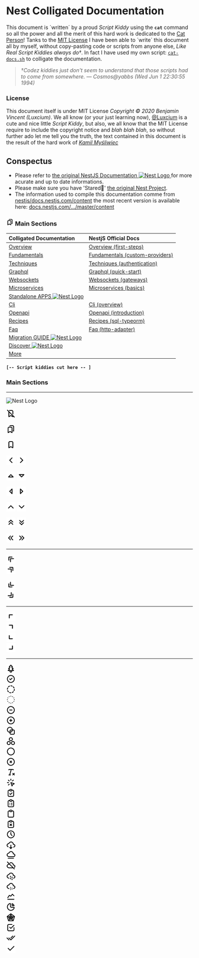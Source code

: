 <!--
This document is ´written´ by a proud Script Kiddy

The document itself is under MIT License
Copyright © 2020 Benjamin Vincent (Luxcium)

The documentation text contained in this document is
the work of Kamil Myśliwiec Copyright © 2017-2020 under MIT License

(The MIT License)

Copyright © 2017-2020 Kamil Myśliwiec <https://kamilmysliwiec.com> ― Docs Author
Copyright © 2020 Benjamin Vincent (Luxcium) ― Colligated Documentation Editror

Permission is hereby granted, free of charge, to any person obtaining
a copy of this software and associated documentation files (the
'Software'), to deal in the Software without restriction, including
without limitation the rights to use, copy, modify, merge, publish,
distribute, sublicense, and/or sell copies of the Software, and to
permit persons to whom the Software is furnished to do so, subject to
the following conditions:

The above copyright notice and this permission notice shall be
included in all copies or substantial portions of the Software.

THE SOFTWARE IS PROVIDED 'AS IS', WITHOUT WARRANTY OF ANY KIND,
EXPRESS OR IMPLIED, INCLUDING BUT NOT LIMITED TO THE WARRANTIES OF
MERCHANTABILITY, FITNESS FOR A PARTICULAR PURPOSE AND NONINFRINGEMENT.
IN NO EVENT SHALL THE AUTHORS OR COPYRIGHT HOLDERS BE LIABLE FOR ANY
CLAIM, DAMAGES OR OTHER LIABILITY, WHETHER IN AN ACTION OF CONTRACT,
TORT OR OTHERWISE, ARISING FROM, OUT OF OR IN CONNECTION WITH THE
SOFTWARE OR THE USE OR OTHER DEALINGS IN THE SOFTWARE.
-->

# Nest Colligated Documentation


This document is ´written´ by a proud *Script Kiddy* using the **`cat`** command so all the power and all the merit of this hard work is dedicated to the [Cat Person](https://github.com/kamilmysliwiec)! Tanks to the [MIT License](https://github.com/nestjs/docs.nestjs.com/blob/master/LICENSE) I have been able to ´write´ this document all by myself, without copy-pasting code or scripts from anyone else, *Like Real Script Kiddies always do†*. In fact I have used my own script: [`cat-docs.sh`](https://github.com/Luxcium/nestjs-colligated-docs/blob/master/content/cat-docs.sh) to colligate the documentation.

> *†Codez kiddies just don't seem to understand that those scripts had to come from somewhere. ― Cosmos@yabbs (Wed Jun 1 22:30:55 1994)*

### License

This document itself is under MIT License *Copyright © 2020 Benjamin Vincent (Luxcium)*. We all know (or your just learning now), [@Luxcium](https://github.com/Luxcium) is a cute and nice little *Script Kiddy*, but also, we all know that the MIT License require to include the copyright notice and *blah blah blah*, so without further ado let me tell you the truth, the text contained in this document is the result of the hard work of *[Kamil Myśliwiec](http://kamilmysliwiec.com)*


## Conspectus

 - Please refer to [the original NestJS Documentation <img src="https://nestjs.com/img/logo-small.svg"  width="20" alt="Nest Logo" /> ](https://docs.nestjs.com/) for more acurate and up to date informations.
 - Please make sure you have 'Stared🌟' [the original Nest Project](https://github.com/nestjs/nest/stargazers).
 - The information used to compile this documentation comme from [nestjs/docs.nestjs.com/content](https://github.com/nestjs/docs.nestjs.com/tree/58e409ba73974842d5a956cdeccdb89b382eccfc/content) the most recent version is available here: [docs.nestjs.com/.../master/content](https://github.com/nestjs/docs.nestjs.com/tree/master/content)

### <a href="README.md#bookmarks"><img src="content/assets/svg/bookmarks.svg"  width="20" alt="bookmarks images" id="bookmarks" /></a> Main Sections

Colligated Documentation |  NestjS Official Docs
:---|:---
  [Overview](README.md#Overview-section) |  [Overview (first-steps)](https://docs.nestjs.com/first-steps)
  [Fundamentals](README.md#Fundamentals-section) |  [Fundamentals (custom-providers)](https://docs.nestjs.com/fundamentals/custom-providers)
  [Techniques](README.md#Techniques-section) |  [Techniques (authentication)](https://docs.nestjs.com/techniques/authentication)
  [Graphql](README.md#Graphql-section) |  [Graphql (quick-start)](https://docs.nestjs.com/graphql/quick-start)
  [Websockets](README.md#ws-section) |  [Websockets (gateways)](https://docs.nestjs.com/websockets/gateways)
  [Microservices](README.md#Microservices-section) |  [Microservices (basics)](https://docs.nestjs.com/microservices/basics)
  [Standalone APPS <img src="https://nestjs.com/img/logo-small.svg"  width="20" alt="Nest Logo" /> ](https://docs.nestjs.com/standalone-applications) |
  [Cli](README.md#CLI-section) |  [Cli (overview)](https://docs.nestjs.com/cli/overview)
  [Openapi](README.md#Openapi-section) |  [Openapi (introduction)](https://docs.nestjs.com/openapi/introduction)
  [Recipes](README.md#Recipes-section) |  [Recipes (sql-typeorm)](https://docs.nestjs.com/recipes/sql-typeorm)
  [Faq](README.md#FAQ-section) |  [Faq (http-adapter)](https://docs.nestjs.com/faq/http-adapter)
  [Migration GUIDE <img src="https://nestjs.com/img/logo-small.svg"  width="20" alt="Nest Logo" /> ](https://docs.nestjs.com/migration-guide) |
  [Discover <img src="https://nestjs.com/img/logo-small.svg"  width="20" alt="Nest Logo" /> ](https://docs.nestjs.com/discover/companies) |
  [More](README.md#More-section)|


**`[-- Script kiddies cut here -- ]`**


### <a href="README.md#bookmarks"></a> Main Sections




------
<img src="https://nestjs.com/img/logo-small.svg"  width="20" alt="Nest Logo" /></br>


<img src="../svg/bookmark-off.svg" width="25" alt="bookmark-off
" id="DDDD" /></br>


<img src="../svg/bookmarks.svg" width="25" alt="bookmarks
" id="DDDD" /></br>


<img src="../svg/bookmark.svg" width="25" alt="bookmark
" id="DDDD" /></br>

<img src="../svg/chevron-left.svg" width="25" alt="chevron-left
" id="DDDD" />
<img src="../svg/chevron-right.svg" width="25" alt="chevron-right
" id="DDDD" /></br>

<img src="../svg/caret-up.svg" width="25" alt="caret-up
" id="DDDD" />
<img src="../svg/caret-down.svg" width="25" alt="caret-down
" id="DDDD" /></br>


<img src="../svg/caret-left.svg" width="25" alt="caret-left
" id="DDDD" />
<img src="../svg/caret-right.svg" width="25" alt="caret-right
" id="DDDD" /></br>











<img src="../svg/chevron-up.svg" width="25" alt="chevron-up
" id="DDDD" />
<img src="../svg/chevron-down.svg" width="25" alt="chevron-down
" id="DDDD" /></br>











<img src="../svg/chevrons-up.svg" width="25" alt="chevrons-up
" id="DDDD" />
<img src="../svg/chevrons-down.svg" width="25" alt="chevrons-down
" id="DDDD" /></br>


<img src="../svg/chevrons-left.svg" width="25" alt="chevrons-left
" id="DDDD" />
<img src="../svg/chevrons-right.svg" width="25" alt="chevrons-right
" id="DDDD" /></br>





-----

<img src="../svg/chevrons-up-left.svg" width="25" alt="chevrons-up-left
" id="DDDD" /></br>
<img src="../svg/chevrons-up-right.svg" width="25" alt="chevrons-up-right
" id="DDDD" /></br>


<img src="../svg/chevrons-down-left.svg" width="25" alt="chevrons-down-left
" id="DDDD" /></br>
<img src="../svg/chevrons-down-right.svg" width="25" alt="chevrons-down-right
" id="DDDD" /></br>


----

<img src="../svg/chevron-up-left.svg" width="25" alt="chevron-up-left
" id="DDDD" /></br>
<img src="../svg/chevron-up-right.svg" width="25" alt="chevron-up-right
" id="DDDD" /></br>
<img src="../svg/chevron-down-left.svg" width="25" alt="chevron-down-left
" id="DDDD" /></br>
<img src="../svg/chevron-down-right.svg" width="25" alt="chevron-down-right
" id="DDDD" /></br>


-----


<img src="../svg/christmas-tree.svg" width="25" alt="christmas-tree
" id="DDDD" /></br>
<img src="../svg/circle-check.svg" width="25" alt="circle-check
" id="DDDD" /></br>
<img src="../svg/circle-dashed.svg" width="25" alt="circle-dashed
" id="DDDD" /></br>
<img src="../svg/circle-dotted.svg" width="25" alt="circle-dotted
" id="DDDD" /></br>
<img src="../svg/circle-minus.svg" width="25" alt="circle-minus
" id="DDDD" /></br>
<img src="../svg/circle-plus.svg" width="25" alt="circle-plus
" id="DDDD" /></br>
<img src="../svg/circle-square.svg" width="25" alt="circle-square
" id="DDDD" /></br>
<img src="../svg/circles.svg" width="25" alt="circles
" id="DDDD" /></br>
<img src="../svg/circle.svg" width="25" alt="circle
" id="DDDD" /></br>
<img src="../svg/circle-x.svg" width="25" alt="circle-x
" id="DDDD" /></br>
<img src="../svg/clear-formatting.svg" width="25" alt="clear-formatting
" id="DDDD" /></br>
<img src="../svg/click.svg" width="25" alt="click
" id="DDDD" /></br>
<img src="../svg/clipboard-check.svg" width="25" alt="clipboard-check
" id="DDDD" /></br>
<img src="../svg/clipboard-list.svg" width="25" alt="clipboard-list
" id="DDDD" /></br>
<img src="../svg/clipboard.svg" width="25" alt="clipboard
" id="DDDD" /></br>
<img src="../svg/clipboard-x.svg" width="25" alt="clipboard-x
" id="DDDD" /></br>
<img src="../svg/clock.svg" width="25" alt="clock
" id="DDDD" /></br>
<img src="../svg/cloud-download.svg" width="25" alt="cloud-download
" id="DDDD" /></br>
<img src="../svg/cloud-fog.svg" width="25" alt="cloud-fog
" id="DDDD" /></br>
<img src="../svg/cloud-off.svg" width="25" alt="cloud-off
" id="DDDD" /></br>
<img src="../svg/cloud-rain.svg" width="25" alt="cloud-rain
" id="DDDD" /></br>
<img src="../svg/cloud-snow.svg" width="25" alt="cloud-snow
" id="DDDD" /></br>
<img src="../svg/chart-line.svg" width="25" alt="chart-line
" id="DDDD" /></br>
<img src="../svg/chart-pie.svg" width="25" alt="chart-pie
" id="DDDD" /></br>
<img src="../svg/chart-radar.svg" width="25" alt="chart-radar
" id="DDDD" /></br>
<img src="../svg/checkbox.svg" width="25" alt="checkbox
" id="DDDD" /></br>
<img src="../svg/checks.svg" width="25" alt="checks
" id="DDDD" /></br>
<img src="../svg/check.svg" width="25" alt="check
" id="DDDD" /></br>
